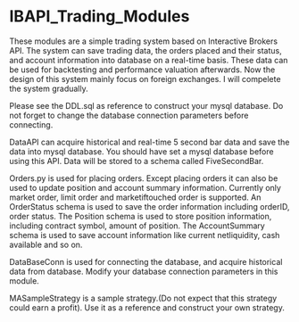 # IBAPI_Trading_Modules
These modules are a simple trading system based on Interactive Brokers API. The system can save trading data, the orders placed and their status, and account information into database on a real-time basis. These data can be used for backtesting and performance valuation afterwards. Now the design of this system mainly focus on foreign exchanges. I will compelete the system gradually.

Please see the DDL.sql as reference to construct your mysql database. Do not forget to change the database connection parameters before connecting.

DataAPI can acquire historical and real-time 5 second bar data and save the data into mysql database. You should have set a mysql database before using this API. Data will be stored to a schema called FiveSecondBar.

Orders.py is used for placing orders. Except placing orders it can also be used to update position and account summary information. Currently only market order, limit order and marketiftouched order is supported. An OrderStatus schema is used to save the order information including orderID, order status. The Position schema is used to store position information, including contract symbol, amount of position. The AccountSummary schema is used to save account information like current netliquidity, cash available and so on.

DataBaseConn is used for connecting the database, and acquire historical data from database. Modify your database connection parameters in this module.

MASampleStrategy is a sample strategy.(Do not expect that this strategy could earn a profit). Use it as a reference and construct your own strategy.
